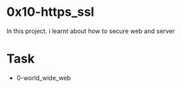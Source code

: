 # 0x10-https_ssl

In this project. i learnt about how to secure web and server

# Task 
* 0-world_wide_web
